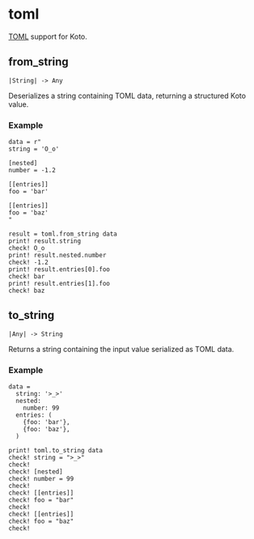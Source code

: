 # toml

[TOML](https://toml.io) support for Koto.

## from_string

```kototype
|String| -> Any
```

Deserializes a string containing TOML data, returning a structured Koto value.

### Example

```koto
data = r"
string = 'O_o'

[nested]
number = -1.2

[[entries]]
foo = 'bar'

[[entries]]
foo = 'baz'
"

result = toml.from_string data
print! result.string
check! O_o
print! result.nested.number
check! -1.2
print! result.entries[0].foo
check! bar
print! result.entries[1].foo
check! baz
```

## to_string

```kototype
|Any| -> String
```

Returns a string containing the input value serialized as TOML data.

### Example

```koto
data =
  string: '>_>'
  nested:
    number: 99
  entries: (
    {foo: 'bar'},
    {foo: 'baz'},
  )

print! toml.to_string data
check! string = ">_>"
check!
check! [nested]
check! number = 99
check!
check! [[entries]]
check! foo = "bar"
check!
check! [[entries]]
check! foo = "baz"
check!
```
